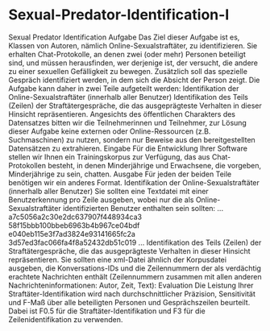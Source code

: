# Sexual-Predator-Identification-I
Sexual Predator Identification Aufgabe  Das Ziel dieser Aufgabe ist es, Klassen von Autoren, nämlich Online-Sexualstraftäter, zu identifizieren. Sie erhalten Chat-Protokolle, an denen zwei (oder mehr) Personen beteiligt sind, und müssen herausfinden, wer derjenige ist, der versucht, die andere zu einer sexuellen Gefälligkeit zu bewegen. Zusätzlich soll das spezielle Gespräch identifiziert werden, in dem sich die Absicht der Person zeigt.  Die Aufgabe kann daher in zwei Teile aufgeteilt werden:      Identifikation der Online-Sexualstraftäter (innerhalb aller Benutzer)     Identifikation des Teils (Zeilen) der Straftätergespräche, die das ausgeprägteste Verhalten in dieser Hinsicht repräsentieren.  Angesichts des öffentlichen Charakters des Datensatzes bitten wir die Teilnehmerinnen und Teilnehmer, zur Lösung dieser Aufgabe keine externen oder Online-Ressourcen (z.B. Suchmaschinen) zu nutzen, sondern nur Beweise aus den bereitgestellten Datensätzen zu extrahieren. Eingabe  Für die Entwicklung Ihrer Software stellen wir Ihnen ein Trainingskorpus zur Verfügung, das aus Chat-Protokollen besteht, in denen Minderjährige und Erwachsene, die vorgeben, Minderjährige zu sein, chatten. Ausgabe  Für jeden der beiden Teile benötigen wir ein anderes Format.  Identifikation der Online-Sexualstraftäter (innerhalb aller Benutzer)  Sie sollten eine Textdatei mit einer Benutzerkennung pro Zeile ausgeben, wobei nur die als Online-Sexualstraftäter identifizierten Benutzer enthalten sein sollten:  ... a7c5056a2c30e2dc637907f448934ca3 58f15bbb100bbeb6963b4b967ce04bdf e040eb115e3f7ad3824e93141665fc2a 3d57ed3fac066fa4f8a52432db51c019 ...  Identifikation des Teils (Zeilen) der Straftätergespräche, die das ausgeprägteste Verhalten in dieser Hinsicht repräsentieren.  Sie sollten eine xml-Datei ähnlich der Korpusdatei ausgeben, die Konversations-IDs und die Zeilennummern der als verdächtig erachtete Nachrichten enthält (Zeilennummern zusammen mit allen anderen Nachrichteninformationen: Autor, Zeit, Text):    Evaluation  Die Leistung Ihrer Straftäter-Identifikation wird nach durchschnittlicher Präzision, Sensitivität und F-Maß über alle beteiligten Personen und Gesprächszeilen beurteilt. Dabei ist F0.5  für die Straftäter-Identifikation und F3 für die Zeilenidentifikation zu verwenden.
